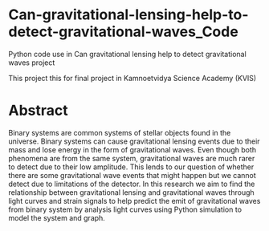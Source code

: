 # Can-gravitational-lensing-help-to-detect-gravitational-waves_Code
Python code use in Can gravitational lensing help to detect gravitational waves project

This project this for final project in Kamnoetvidya Science Academy (KVIS)

# Abstract
Binary systems are common systems of stellar objects found in the universe. Binary systems can cause gravitational lensing events due to their mass and lose energy in the form of gravitational waves. Even though both phenomena are from the same system, gravitational waves are much rarer to detect due to their low amplitude. This lends to our question of whether there are some gravitational wave events that might happen but we cannot detect due to limitations of the detector. In this research we aim to find the relationship between gravitational lensing and gravitational waves through light curves and strain signals to help predict the emit of gravitational waves from binary system by analysis light curves using Python simulation to model the system and graph.
